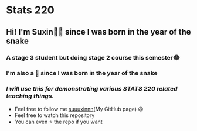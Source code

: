 # Stats 220 

## Hi! I'm Suxin👧🐍 since I was born in the year of the snake
### A stage 3 student but doing stage 2 course this semester😂
### I'm also a 🐍 since I was born in the year of the snake

### *I will use this for demonstrating various STATS 220 related teaching things.*

- Feel free to follow me [suuuxinnn](https://suuuxinnn.github.io/stats220/)(My GitHub page) 😆
- Feel free to watch this repository
- You can even ⭐ the repo if you want 


